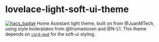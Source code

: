 # lovelace-light-soft-ui-theme
[![hacs_badge](https://img.shields.io/badge/HACS-Custom-orange.svg?style=for-the-badge)](https://github.com/custom-components/hacs)
Home Assistant light theme, built on from @JuanMTech, using style boilerplates from @thomasloven and @N-L1.
This theme depends on [`card-mod`](https://github.com/thomasloven/lovelace-card-mod) for the soft-ui styling.
